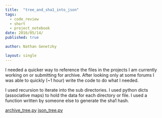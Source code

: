 ```yaml
---
title:  "tree_and_sha1_into_json"
tags:
  - code_review
  - short
  - project_notebook
date: 2016/05/14/
published: true

author: Nathan Genetzky

layout: single
---
```


I needed a quicker way to reference the files in the projects I am currently
working on or submitting for archive. After looking only at some forums I was
able to quickly (~1 hour) write the code to do what I needed.

I used recursion to iterate into the sub directories. I used python dicts
(associative maps) to hold the data for each directory or file. I used a function
written by someone else to generate the sha1 hash.

[archive_tree.py][1]
[json_tree.py][2]

[1]: https://github.com/NGenetzky/project_notebook/blob/5d87437ec597a112eb6b72e5338060424d27885b/2016/05/14/json_tree.py
[2]: https://github.com/NGenetzky/project_notebook/blob/5d87437ec597a112eb6b72e5338060424d27885b/2016/05/14/json_tree.py
